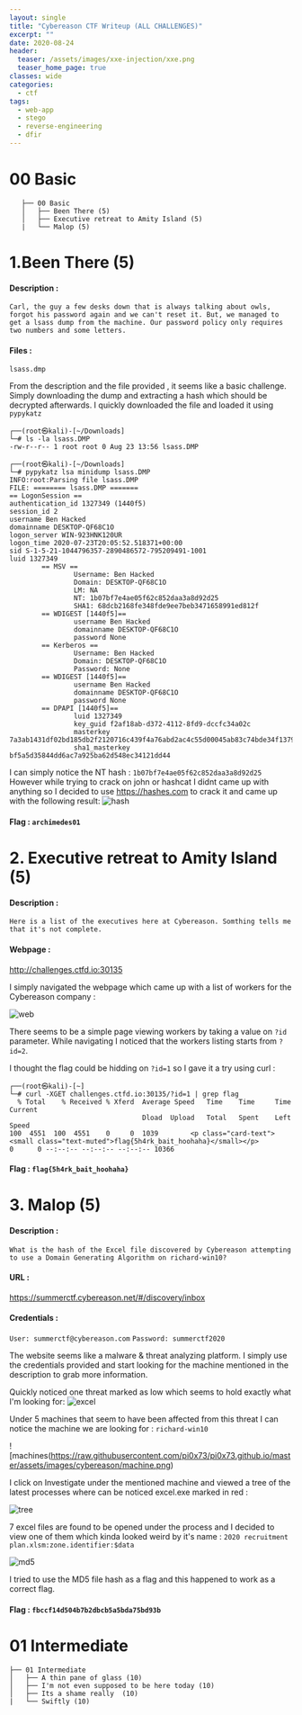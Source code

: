 ```yaml
---
layout: single
title: "Cybereason CTF Writeup (ALL CHALLENGES)"
excerpt: ""
date: 2020-08-24
header:
  teaser: /assets/images/xxe-injection/xxe.png
  teaser_home_page: true
classes: wide
categories:
  - ctf
tags:
  - web-app
  - stego
  - reverse-engineering
  - dfir
---
```


# 00 Basic
```
   ├── 00 Basic
   │   ├── Been There (5)
   │   ├── Executive retreat to Amity Island (5)
   |   └── Malop (5)
```


# 1.Been There (5)

#### Description :
``Carl, the guy a few desks down that is always talking about owls, forgot his password again and we can't reset it. But, we managed to get a lsass dump from the machine. Our password policy only requires two numbers and some letters.``
#### Files :
``lsass.dmp``

From the description and the file provided , it seems like a basic challenge. Simply downloading the dump and extracting a hash which should be decrypted afterwards.
I quickly downloaded the file and loaded it using `pypykatz`

```
┌──(root㉿kali)-[~/Downloads]
└─# ls -la lsass.DMP
-rw-r--r-- 1 root root 0 Aug 23 13:56 lsass.DMP
                                                                                                                                                               
┌──(root㉿kali)-[~/Downloads]
└─# pypykatz lsa minidump lsass.DMP
INFO:root:Parsing file lsass.DMP
FILE: ======== lsass.DMP =======
== LogonSession ==
authentication_id 1327349 (1440f5)
session_id 2
username Ben Hacked
domainname DESKTOP-QF68C1O
logon_server WIN-923HNK120UR
logon_time 2020-07-23T20:05:52.518371+00:00
sid S-1-5-21-1044796357-2890486572-795209491-1001
luid 1327349
        == MSV ==
                Username: Ben Hacked
                Domain: DESKTOP-QF68C1O
                LM: NA
                NT: 1b07bf7e4ae05f62c852daa3a8d92d25
                SHA1: 68dcb2168fe348fde9ee7beb3471658991ed812f
        == WDIGEST [1440f5]==
                username Ben Hacked
                domainname DESKTOP-QF68C1O
                password None
        == Kerberos ==
                Username: Ben Hacked
                Domain: DESKTOP-QF68C1O
                Password: None
        == WDIGEST [1440f5]==
                username Ben Hacked
                domainname DESKTOP-QF68C1O
                password None
        == DPAPI [1440f5]==
                luid 1327349
                key_guid f2af18ab-d372-4112-8fd9-dccfc34a02c
                masterkey 7a3ab1431df02bd185db2f2120716c439f4a76abd2ac4c55d00045ab83c74bde34f1379a756f20b5190cf8487fa681b674622164149a6009982923308618dfc8
                sha1_masterkey bf5a5d35844dd6ac7a925ba62d548ec34121dd44
```

I can simply notice the NT hash : `1b07bf7e4ae05f62c852daa3a8d92d25`
However while trying to crack on john or hashcat I didnt came up with anything so I decided to use https://hashes.com to crack it and came up with the following result:
![hash](https://raw.githubusercontent.com/pi0x73/pi0x73.github.io/master/assets/images/cybereason/hash.png)

#### Flag : `archimedes01`



# 2. Executive retreat to Amity Island (5)

#### Description :
``Here is a list of the executives here at Cybereason. Somthing tells me that it's not complete.``
#### Webpage : 
http://challenges.ctfd.io:30135

I simply navigated the webpage which came up with a list of workers for the Cybereason company :

![web](https://raw.githubusercontent.com/pi0x73/pi0x73.github.io/master/assets/images/cybereason/web.png)

There seems to be a simple page viewing workers by taking a value on `?id` parameter.
While navigating I noticed that the workers listing starts from `?id=2`.

I thought the flag could be hidding on `?id=1` so I gave it a try using curl :
```
┌──(root㉿kali)-[~]
└─# curl -XGET challenges.ctfd.io:30135/?id=1 | grep flag
  % Total    % Received % Xferd  Average Speed   Time    Time     Time  Current
                                 Dload  Upload   Total   Spent    Left  Speed
100  4551  100  4551    0     0  1039        <p class="card-text"><small class="text-muted">flag{5h4rk_bait_hoohaha}</small></p>
0      0 --:--:-- --:--:-- --:--:-- 10366
```

#### Flag : `flag{5h4rk_bait_hoohaha}`


# 3. Malop (5)

#### Description :
``What is the hash of the Excel file discovered by Cybereason attempting to use a Domain Generating Algorithm on richard-win10?``
#### URL :
https://summerctf.cybereason.net/#/discovery/inbox
#### Credentials :
``User: summerctf@cybereason.com``
``Password: summerctf2020``

The website seems like a malware & threat analyzing platform. I simply use the credentials provided and start looking for the machine mentioned in the description to grab more information.

Quickly noticed one threat marked as low which seems to hold exactly what I'm looking for:
![excel](https://raw.githubusercontent.com/pi0x73/pi0x73.github.io/master/assets/images/cybereason/excel.png)

Under 5 machines that seem to have been affected from this threat I can notice the machine we are looking for : `richard-win10`

![machines(https://raw.githubusercontent.com/pi0x73/pi0x73.github.io/master/assets/images/cybereason/machine.png)

I click on Investigate under the mentioned machine and viewed a tree of the latest processes where can be noticed excel.exe marked in red :

![tree](https://raw.githubusercontent.com/pi0x73/pi0x73.github.io/master/assets/images/cybereason/tree.png)

7 excel files are found to be opened under the process and I decided to view one of them which kinda looked weird by it's name : `2020 recruitment plan.xlsm:zone.identifier:$data`

![md5](https://raw.githubusercontent.com/pi0x73/pi0x73.github.io/master/assets/images/cybereason/md5.png)

I tried to use the MD5 file hash as a flag and this happened to work as a correct flag.

#### Flag : ``fbccf14d504b7b2dbcb5a5bda75bd93b``



# 01 Intermediate
```
├── 01 Intermediate
│   ├── A thin pane of glass (10)
│   ├── I'm not even supposed to be here today (10)
│   ├── Its a shame really  (10)
|   └── Swiftly (10)
```
